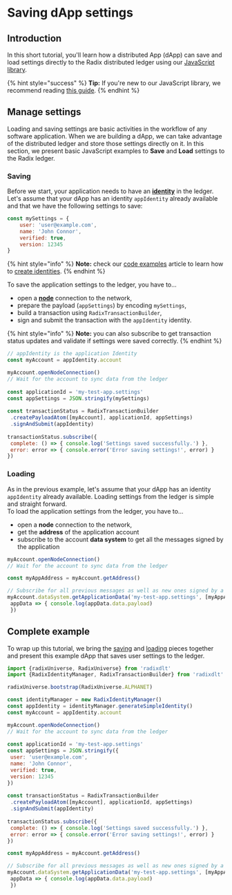 # Saving dApp settings

## Introduction

In this short tutorial, you'll learn how a distributed App \(dApp\) can save and load settings directly to the Radix distributed ledger using our [JavaScript library](./).

{% hint style="success" %}
**Tip:** If you're new to our JavaScript library, we recommend reading [this guide](quick-start.md).
{% endhint %}

## Manage settings

Loading and saving settings are basic activities in the workflow of any software application. When we are building a dApp, we can take advantage of the distributed ledger and store those settings directly on it. In this section, we present basic JavaScript examples to **Save** and **Load** settings to the Radix ledger.

### Saving

Before we start, your application needs to have an [**identity**](../../learn/glossary.md#identity) in the ledger. Let's assume that your dApp has an identity `appIdentity` already available and that we have the following settings to save:

```javascript
const mySettings = {
	user: 'user@example.com',
	name: 'John Connor',
	verified: true,
	version: 12345
}
```

{% hint style="info" %}
**Note:** check our [code examples](code-examples.md) article to learn how to [create identities](code-examples.md#manage-identities).
{% endhint %}

To save the application settings to the ledger, you have to...

* open a [**node**](../../learn/glossary.md#nodes) connection to the network,
* prepare the payload \(`appSettings`\) by encoding `mySettings`,
* build a transaction using `RadixTransactionBuilder`,
* sign and submit the transaction with the `appIdentity` identity.

{% hint style="info" %}
**Note:** you can also subscribe to get transaction status updates and validate if settings were saved correctly.
{% endhint %}

```javascript
// appIdentity is the application Identity
const myAccount = appIdentity.account

myAccount.openNodeConnection()
// Wait for the account to sync data from the ledger
​
const applicationId = 'my-test-app.settings'
const appSettings = JSON.stringify(mySettings)
​
const transactionStatus = RadixTransactionBuilder
 .createPayloadAtom([myAccount], applicationId, appSettings)
 .signAndSubmit(appIdentity)
                  
transactionStatus.subscribe({
 complete: () => { console.log('Settings saved successfully.') },
 error: error => { console.error('Error saving settings!', error) }
})
```

### Loading

As in the previous example, let's assume that your dApp has an identity `appIdentity` already available. Loading settings from the ledger is simple and straight forward.   
To load the application settings from the ledger, you have to...

* open a **node** connection to the network,
* get the **address** of the application account
* subscribe to the account **data system** to get all the messages signed by the application

```javascript
myAccount.openNodeConnection()
// Wait for the account to sync data from the ledger

const myAppAddress = myAccount.getAddress()

// Subscribe for all previous messages as well as new ones signed by a specific address
myAccount.dataSystem.getApplicationData('my-test-app.settings', [myAppAddress]).subscribe(
 appData => { console.log(appData.data.payload)
 })
```

## Complete example

To wrap up this tutorial, we bring the [saving](saving-dapp-settings.md#saving) and [loading](saving-dapp-settings.md#loading) pieces together and present this example dApp that saves user settings to the ledger.

```javascript
import {radixUniverse, RadixUniverse} from 'radixdlt'
import {RadixIdentityManager, RadixTransactionBuilder} from 'radixdlt'

radixUniverse.bootstrap(RadixUniverse.ALPHANET)

const identityManager = new RadixIdentityManager()
const appIdentity = identityManager.generateSimpleIdentity()
const myAccount = appIdentity.account

myAccount.openNodeConnection()
// Wait for the account to sync data from the ledger
​
const applicationId = 'my-test-app.settings'
const appSettings = JSON.stringify({
 user: 'user@example.com',
 name: 'John Connor',
 verified: true,
 version: 12345
})
​
const transactionStatus = RadixTransactionBuilder
 .createPayloadAtom([myAccount], applicationId, appSettings)
 .signAndSubmit(appIdentity)
                  
transactionStatus.subscribe({
 complete: () => { console.log('Settings saved successfully.') },
 error: error => { console.error('Error saving settings!', error) }
})

const myAppAddress = myAccount.getAddress()

// Subscribe for all previous messages as well as new ones signed by a specific address
myAccount.dataSystem.getApplicationData('my-test-app.settings', [myAppAddress]).subscribe(
 appData => { console.log(appData.data.payload)
 })
```

